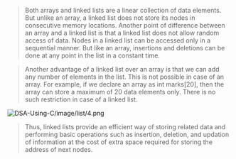 
 >  Both arrays and linked lists are a linear collection of data elements. But unlike an array, a linked 
list does not store its nodes in consecutive memory locations. Another point of difference between 
an array and a linked list is that a linked list does not allow random access of data. Nodes in a 
linked list can be accessed only in a sequential manner. But like an array, insertions and deletions 
can be done at any point in the list in a constant time.
 

 > Another advantage of a linked list over an array is that we can add any number of elements in the 
list. This is not possible in case of an array. For example, if we declare an array as int marks[20], 
then the array can store a maximum of 20 data elements only. There is no such restriction in case 
of a linked list.
 

 ![DSA-Using-C/image/list/4.png](DSA-Using-C/image/list/4.png) 

 > Thus, linked lists provide an efficient way of storing related data and performing basic operations 
such as insertion, deletion, and updation of information at the cost of extra space required for 
storing the address of next nodes.
 
